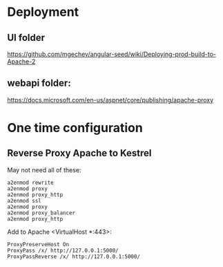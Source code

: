 # Deployment

## UI folder
https://github.com/mgechev/angular-seed/wiki/Deploying-prod-build-to-Apache-2

## webapi folder:
https://docs.microsoft.com/en-us/aspnet/core/publishing/apache-proxy

# One time configuration

## Reverse Proxy Apache to Kestrel

May not need all of these:

	a2enmod rewrite
	a2enmod proxy
	a2enmod proxy_http
	a2enmod ssl
	a2enmod proxy
	a2enmod proxy_balancer
	a2enmod proxy_http

Add to Apache <VirtualHost *:443>:

	ProxyPreserveHost On
	ProxyPass /x/ http://127.0.0.1:5000/
	ProxyPassReverse /x/ http://127.0.0.1:5000/
